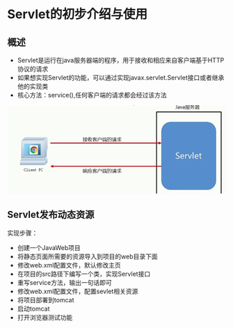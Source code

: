 # Servlet的初步介绍与使用

## 概述
* Servlet是运行在java服务器端的程序，用于接收和相应来自客户端基于HTTP协议的请求
* 如果想实现Servlet的功能，可以通过实现javax.servlet.Servlet接口或者继承他的实现类
* 核心方法：service(),任何客户端的请求都会经过该方法

![图 8](../../../images/0d6213ddbe0664715a1693d76383463250a7c1ee775983c5203a66c27e41bb4a.png)  


## Servlet发布动态资源

实现步骤：
* 创建一个JavaWeb项目
* 将静态页面所需要的资源导入到项目的web目录下面
* 修改web.xml配置文件，默认修改主页
* 在项目的src路径下编写一个类，实现Servlet接口
* 重写service方法，输出一句话即可
* 修改web.xml配置文件，配置sevlet相关资源
* 将项目部署到tomcat
* 启动tomcat
* 打开浏览器测试功能
  
 

